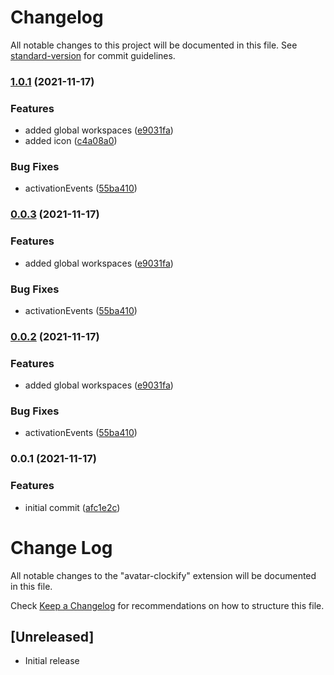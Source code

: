 # Changelog

All notable changes to this project will be documented in this file. See [standard-version](https://github.com/conventional-changelog/standard-version) for commit guidelines.

### [1.0.1](https://github.com/leguass7/vscode-avatar-clockify/compare/v0.0.1...v1.0.1) (2021-11-17)


### Features

* added global workspaces ([e9031fa](https://github.com/leguass7/vscode-avatar-clockify/commit/e9031fa9805d92ef3d2228ce840aa39c100bbdb5))
* added icon ([c4a08a0](https://github.com/leguass7/vscode-avatar-clockify/commit/c4a08a09d25cabd2f68f08192ec74e1c8aa5c9cd))


### Bug Fixes

* activationEvents ([55ba410](https://github.com/leguass7/vscode-avatar-clockify/commit/55ba410b97fad3566a3d7d2fba855b72fc827d42))

### [0.0.3](https://github.com/leguass7/vscode-avatar-clockify/compare/v0.0.1...v0.0.3) (2021-11-17)


### Features

* added global workspaces ([e9031fa](https://github.com/leguass7/vscode-avatar-clockify/commit/e9031fa9805d92ef3d2228ce840aa39c100bbdb5))


### Bug Fixes

* activationEvents ([55ba410](https://github.com/leguass7/vscode-avatar-clockify/commit/55ba410b97fad3566a3d7d2fba855b72fc827d42))

### [0.0.2](https://github.com/leguass7/vscode-avatar-clockify/compare/v0.0.1...v0.0.2) (2021-11-17)


### Features

* added global workspaces ([e9031fa](https://github.com/leguass7/vscode-avatar-clockify/commit/e9031fa9805d92ef3d2228ce840aa39c100bbdb5))


### Bug Fixes

* activationEvents ([55ba410](https://github.com/leguass7/vscode-avatar-clockify/commit/55ba410b97fad3566a3d7d2fba855b72fc827d42))

### 0.0.1 (2021-11-17)


### Features

* initial commit ([afc1e2c](https://github.com/leguass7/vscode-avatar-clockify/commit/afc1e2cf879b3f15da8270bed363b88aa99634e2))

# Change Log

All notable changes to the "avatar-clockify" extension will be documented in this file.

Check [Keep a Changelog](http://keepachangelog.com/) for recommendations on how to structure this file.

## [Unreleased]

- Initial release
